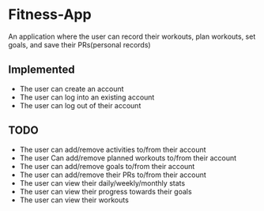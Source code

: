 # Fitness-App

An application where the user can record their workouts, plan workouts, set goals, and save their PRs(personal records)

## Implemented
* The user can create an account
* The user can log into an existing account
* The user can log out of their account
## TODO
* The user can add/remove activities to/from their account
* The user Can add/remove planned workouts to/from their account
* The user can add/remove goals to/from their account
* The user can add/remove their PRs to/from their account
* The user can view their daily/weekly/monthly stats
* The user can view their progress towards their goals
* The user can view their workouts
